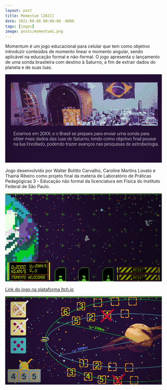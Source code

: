 ```yaml
---
layout: post
title: Momentum [2021]
date: 2021-08-08 00:00:00 -0000
tags: [jogos]
image: posts/momentum1.png
---
```


Momentum é um jogo educacional para celular que tem como objetivo introduzir conteúdos de momento linear e momento angular, sendo aplicável na educação formal e não-formal. O jogo apresenta o lançamento de uma sonda brasileira com destino à Saturno, a fim de extrair dados do planeta e de suas luas. 

![momentumz]

Jogo desenvolvido por Walter Bolitto Carvalho, Caroline Martins Lovato e Thainá Ribeiro como projeto final da matéria de Laboratório de Práticas Pedagógicas 3 - Educação não formal da licenciatura em Física do Instituto Federal de São Paulo. 

![momentuma]

<a href="https://bolitto.itch.io/momentum">Link do jogo na plataforma Itch.io</a>

![momentumb]


[momentumz]: /assets/img/posts/momentum2.png "Imagem do jogo"
[momentuma]: /assets/img/posts/momentum3.png "Imagem do jogo"
[momentumb]: /assets/img/posts/momentum4.png "Imagem do jogo"
